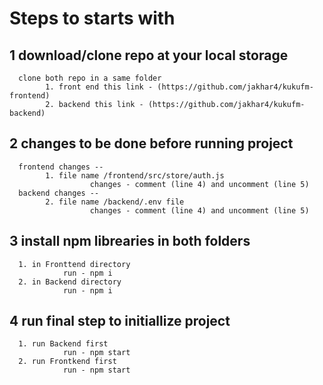# Steps to starts with 


## 1 download/clone repo at your local storage
      clone both repo in a same folder
            1. front end this link - (https://github.com/jakhar4/kukufm-frontend)
            2. backend this link - (https://github.com/jakhar4/kukufm-backend)


## 2 changes to be done before running project
      frontend changes --
            1. file name /frontend/src/store/auth.js
                      changes - comment (line 4) and uncomment (line 5)
      backend changes --
            2. file name /backend/.env file
                      changes - comment (line 4) and uncomment (line 5)


## 3 install npm librearies in both folders
      1. in Fronttend directory
                run - npm i
      2. in Backend directory
                run - npm i


## 4 run final step to initiallize project
      1. run Backend first
                run - npm start
      2. run Frontkend first
                run - npm start
